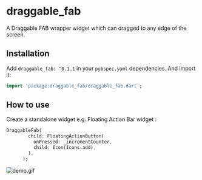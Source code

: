# draggable_fab

A Draggable FAB wrapper widget which can dragged to any edge of the screen.

## Installation

Add `draggable_fab: ^0.1.1` in your `pubspec.yaml` dependencies. And import it:

```dart
import 'package:draggable_fab/draggable_fab.dart';
```

## How to use
Create a standalone widget e.g. Floating Action Bar widget :

```dart
DraggableFab(
        child: FloatingActionButton(
          onPressed: _incrementCounter,
          child: Icon(Icons.add),
        ),
      );
```

![demo.gif](https://github.com/shadabunique/flutter_draggable_fab/blob/master/example/screenshots/demo.gif)